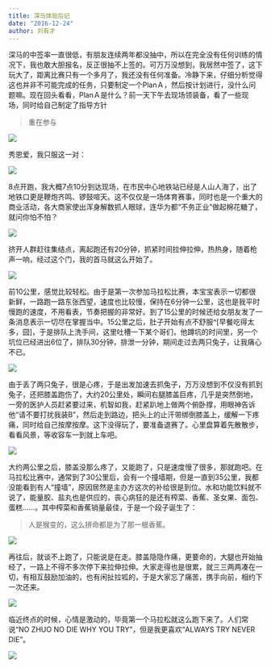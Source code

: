 ```yaml
---
title: 深马体验后记
date: "2016-12-24"
author: 刘有才
---
```


深马的中签率一直很低，有朋友连续两年都没抽中，所以在完全没有任何训练的情况下，我也敢大胆报名，反正很抽不上签的。可万万没想到，我居然中签了，这下玩大了，距离比赛只有一个多月了，我还没有任何准备。冷静下来，仔细分析觉得这也并非不可能完成的任务，只要制定一个PlanＡ，然后按计划进行，没什么问题嘛。现在回头看看，PlanＡ是什么？前一天下午去现场领装备，看了一些现场，同时给自己制定了指导方针

> 重在参与

![](http://h5cdn.wisdomtmt.com/huaxu/LL__1801.JPG)

秀恩爱，我只服这一对：

![](http://h5cdn.wisdomtmt.com/huaxu/LL__1892.JPG)

8点开跑，我大概7点10分到达现场，在市民中心地铁站已经是人山人海了，出了地铁口更是鞭炮齐鸣、锣鼓喧天。这不仅仅是一场体育赛事，同时也是一个重大的商业活动，各大商家使出浑身解数抓人眼球，连华为都“不务正业”做起棉花糖了，就问你怕不怕？

![](http://h5cdn.wisdomtmt.com/huaxu/IMG_8405.JPG)

挤开人群赶往集结点，离起跑还有20分钟，抓紧时间拉伸拉伸，热热身，随着枪声一响，经过这个门，我的首马就这么开始了。

![](http://h5cdn.wisdomtmt.com/huaxu/AT6I2835.JPG)

前10公里，感觉比较轻松。由于是第一次参加马拉松比赛，本宝宝表示一切都很新鲜，一路跑一路东张西望，速度也比较慢，保持在6分钟一公里，这也是我平时慢跑的速度，不用看表，节奏把握的非常好。到了15公里的时候还给女朋友发了一条消息表示一切尽在掌握当中。15公里之后，肚子开始有点不舒服^[早餐吃得太多，囧]，于是排队上洗手间，这里吐槽一下某个哥们，他蹲坑的时间里，另一个坑位已经进出6位了，排队30分钟，排泄一分钟，期间走过去两只兔子，让我痛心不已。

![](http://h5cdn.wisdomtmt.com/huaxu/IMG_0237.JPG)

由于丢了两只兔子，很是心疼，于是出发加速去抓兔子，万万没想到不仅没有抓到兔子，还把膝盖跑伤了，大约20公里处，瞬间右腿膝盖巨疼，几乎是突然倒地，一旁的医护人员赶紧要过来，机智如我，赶紧趴地上做两个俯卧撑，用眼神告诉他“请不要打扰我装B”，然后走到路边，把头上的止汗带绑倒膝盖上，缓解一下疼痛，同时给自己按摩按摩。这下没得玩了，要准备退赛了。心里盘算着先散散步，看看风景，等收容车一到就上车吧。

![](https://img3.doubanio.com/lpic/s3507580.jpg)

大约两公里之后，膝盖没那么疼了，又能跑了，只是速度慢了很多，那就跑吧。在马拉松比赛中，通常到了30公里后，会有一个撞墙期，但是一直到35公里，我都没能看到有人“撞墙”，原因居然是主办方这次的补给很是到位。水和功能饮料就不说了，能量胶、盐丸也是供应的，丧心病狂的是还有榨菜、香蕉、圣女果、面包、蛋糕……。其中榨菜和香蕉销量最佳，于是一个段子诞生了：

> 人是猴变的，这么拼命都是为了那一根香蕉。

![](http://h5cdn.wisdomtmt.com/huaxu/IMG_8457.JPG)

再往后，就谈不上跑了，只能说是在走。膝盖隐隐作痛，更要命的，大腿也开始抽经了，一路上不得不多次停下来拉伸拉伸。大家走得也是很累，就三三两两凑在一切，有相互鼓励加油的，也有闲扯拉呱的，于是大家忘了痛苦，携手向前，相约下一次还来。

![](http://h5cdn.wisdomtmt.com/huaxu/LL__1936.JPG)

临近终点的时候，心情是激动的，毕竟第一个马拉松就这么跑下来了。人们常说“NO ZHUO NO DIE WHY YOU TRY”，但是我更喜欢“ALWAYS TRY NEVER DIE”。

![](http://h5cdn.wisdomtmt.com/huaxu/LL__1954.JPG)